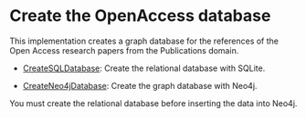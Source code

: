 # Create the OpenAccess database

This implementation creates a graph database for the references of the Open Access research papers from the Publications domain.

- [CreateSQLDatabase](CreateSQLDatabase): Create the relational database with SQLite.

- [CreateNeo4jDatabase](CreateNeo4jDatabase): Create the graph database with Neo4j.

You must create the relational database before inserting the data into Neo4j.
